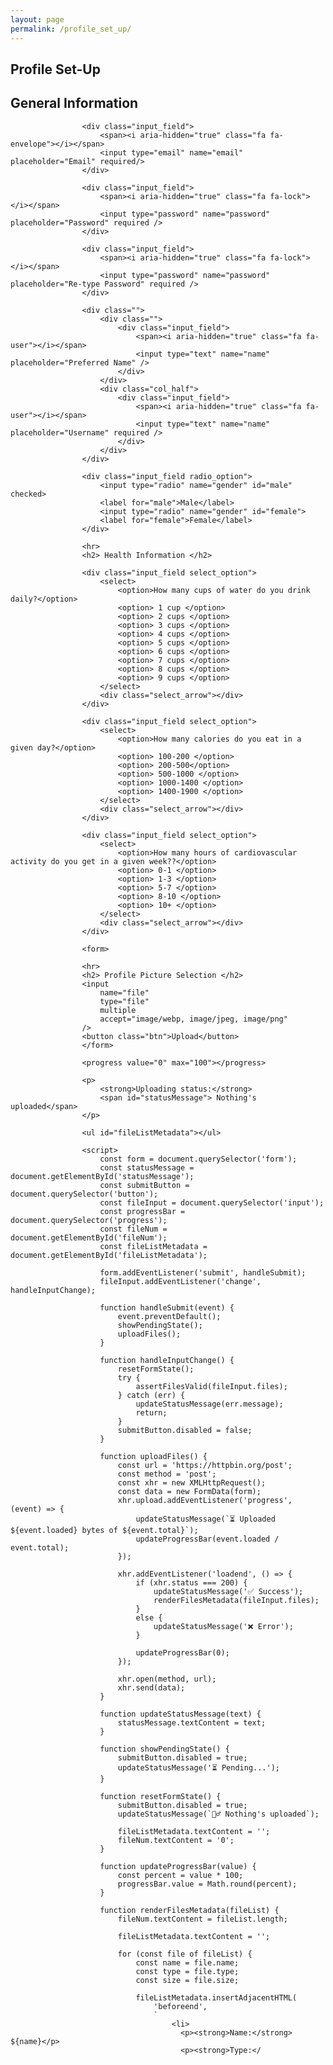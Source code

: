 ```yaml
---
layout: page
permalink: /profile_set_up/
---
```


<html lang="en">
<head>
    <meta charset="UTF-8">
    <meta name="viewport" content="width=device-width, initial-scale=1.0">
    <meta name="description" content="Your website description here">
    <meta name="keywords" content="your, keywords, here">
</head>

<body>

<div class="form_wrapper">
    <div class="form_container">
        <div class="title_container">
            <h2> Profile Set-Up </h2>
        </div>
        <div class="row clearfix">
            <div class="">
                <form class="purple-form">
                    <h2> General Information </h2>

                    <div class="input_field">
                        <span><i aria-hidden="true" class="fa fa-envelope"></i></span>
                        <input type="email" name="email" placeholder="Email" required/>
                    </div>

                    <div class="input_field">
                        <span><i aria-hidden="true" class="fa fa-lock"></i></span>
                        <input type="password" name="password" placeholder="Password" required />
                    </div>

                    <div class="input_field">
                        <span><i aria-hidden="true" class="fa fa-lock"></i></span>
                        <input type="password" name="password" placeholder="Re-type Password" required />
                    </div>

                    <div class="">
                        <div class="">
                            <div class="input_field">
                                <span><i aria-hidden="true" class="fa fa-user"></i></span>
                                <input type="text" name="name" placeholder="Preferred Name" />
                            </div>
                        </div>
                        <div class="col_half">
                            <div class="input_field">
                                <span><i aria-hidden="true" class="fa fa-user"></i></span>
                                <input type="text" name="name" placeholder="Username" required />
                            </div>
                        </div>
                    </div>

                    <div class="input_field radio_option">
                        <input type="radio" name="gender" id="male" checked>
                        <label for="male">Male</label>
                        <input type="radio" name="gender" id="female">
                        <label for="female">Female</label>
                    </div>

                    <hr>
                    <h2> Health Information </h2>

                    <div class="input_field select_option">
                        <select>
                            <option>How many cups of water do you drink daily?</option>
                            <option> 1 cup </option>
                            <option> 2 cups </option>
                            <option> 3 cups </option>
                            <option> 4 cups </option>
                            <option> 5 cups </option>
                            <option> 6 cups </option>
                            <option> 7 cups </option>
                            <option> 8 cups </option>
                            <option> 9 cups </option>
                        </select>
                        <div class="select_arrow"></div>
                    </div>

                    <div class="input_field select_option">
                        <select>
                            <option>How many calories do you eat in a given day?</option>
                            <option> 100-200 </option>
                            <option> 200-500</option>
                            <option> 500-1000 </option>
                            <option> 1000-1400 </option>
                            <option> 1400-1900 </option>
                        </select>
                        <div class="select_arrow"></div>
                    </div>

                    <div class="input_field select_option">
                        <select>
                            <option>How many hours of cardiovascular activity do you get in a given week??</option>
                            <option> 0-1 </option>
                            <option> 1-3 </option>
                            <option> 5-7 </option>
                            <option> 8-10 </option>
                            <option> 10+ </option>
                        </select>
                        <div class="select_arrow"></div>
                    </div>

                    <form>

                    <hr>
                    <h2> Profile Picture Selection </h2>
                    <input
                        name="file"
                        type="file"
                        multiple
                        accept="image/webp, image/jpeg, image/png"
                    />
                    <button class="btn">Upload</button>
                    </form>

                    <progress value="0" max="100"></progress>

                    <p>
                        <strong>Uploading status:</strong>
                        <span id="statusMessage"> Nothing's uploaded</span>
                    </p>

                    <ul id="fileListMetadata"></ul>

                    <script>
                        const form = document.querySelector('form');
                        const statusMessage = document.getElementById('statusMessage');
                        const submitButton = document.querySelector('button');
                        const fileInput = document.querySelector('input');
                        const progressBar = document.querySelector('progress');
                        const fileNum = document.getElementById('fileNum');
                        const fileListMetadata = document.getElementById('fileListMetadata');

                        form.addEventListener('submit', handleSubmit);
                        fileInput.addEventListener('change', handleInputChange);

                        function handleSubmit(event) {
                            event.preventDefault();
                            showPendingState();
                            uploadFiles();
                        }

                        function handleInputChange() {
                            resetFormState();
                            try {
                                assertFilesValid(fileInput.files);
                            } catch (err) {
                                updateStatusMessage(err.message);
                                return;
                            }
                            submitButton.disabled = false;
                        }

                        function uploadFiles() {
                            const url = 'https://httpbin.org/post';
                            const method = 'post';
                            const xhr = new XMLHttpRequest();
                            const data = new FormData(form);
                            xhr.upload.addEventListener('progress', (event) => {
                                updateStatusMessage(`⏳ Uploaded ${event.loaded} bytes of ${event.total}`);
                                updateProgressBar(event.loaded / event.total);
                            });

                            xhr.addEventListener('loadend', () => {
                                if (xhr.status === 200) {
                                    updateStatusMessage('✅ Success');
                                    renderFilesMetadata(fileInput.files);
                                }
                                else {
                                    updateStatusMessage('❌ Error');
                                }

                                updateProgressBar(0);
                            });

                            xhr.open(method, url);
                            xhr.send(data);
                        }

                        function updateStatusMessage(text) {
                            statusMessage.textContent = text;
                        }

                        function showPendingState() {
                            submitButton.disabled = true;
                            updateStatusMessage('⏳ Pending...');
                        }

                        function resetFormState() {
                            submitButton.disabled = true;
                            updateStatusMessage(`🤷‍♂ Nothing's uploaded`);

                            fileListMetadata.textContent = '';
                            fileNum.textContent = '0';
                        }

                        function updateProgressBar(value) {
                            const percent = value * 100;
                            progressBar.value = Math.round(percent);
                        }

                        function renderFilesMetadata(fileList) {
                            fileNum.textContent = fileList.length;

                            fileListMetadata.textContent = '';

                            for (const file of fileList) {
                                const name = file.name;
                                const type = file.type;
                                const size = file.size;

                                fileListMetadata.insertAdjacentHTML(
                                    'beforeend',
                                    `
                                        <li>
                                          <p><strong>Name:</strong> ${name}</p>
                                          <p><strong>Type:</
